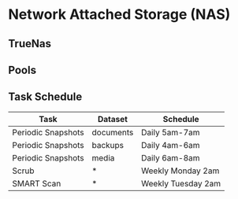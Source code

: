 # Network Attached Storage (NAS)

## TrueNas

## Pools

## Task Schedule

| Task       | Dataset    | Schedule   |
|------------|------------|------------|
| Periodic Snapshots | documents | Daily 5am-7am |
| Periodic Snapshots | backups | Daily 4am-6am |
| Periodic Snapshots | media | Daily 6am-8am |
| Scrub | * | Weekly Monday 2am |
| SMART Scan | * | Weekly Tuesday 2am |
